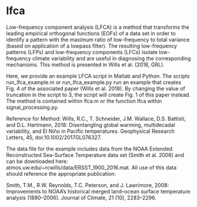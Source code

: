# lfca
Low-frequency component analysis (LFCA) is a method that transforms the leading empirical orthogonal functions (EOFs) 
of a data set in order to identify a pattern with the maximum ratio of low-frequency to total variance (based on 
application of a lowpass filter). The resulting low-frequency patterns (LFPs) and low-frequency components (LFCs) 
isolate low-frequency climate variability and are useful in diagnosing the corresponding mechanisms. This method is 
presented in Wills et al. (2018, GRL). 

Here, we provide an example LFCA script in Matlab and Python. The scripts run_lfca_example.m or run_lfca_example.py run an example that creates Fig. 4 of the associated paper (Wills et al. 2018). By changing the value of truncation in the script to 3, the script will create Fig. 1 of this paper instead. The method is contained within lfca.m or the function lfca within signal_processing.py. 

Reference for Method:
Wills, R.C., T. Schneider, J.M. Wallace, D.S. Battisti, and D.L. Hartmann, 2018: Disentangling global warming, multidecadal variability, and El Niño in Pacific temperatures. Geophysical Research Letters, 45, doi:10.1002/2017GL076327.

The data file for the example includes data from the NOAA Extended Reconstructed Sea-Surface 
Temperature data set (Smith et al. 2008) and can be downloaded here: atmos.uw.edu/~rcwills/data/ERSST_1900_2016.mat. All use of this data should reference the appropriate publication:

Smith, T.M., R.W. Reynolds, T.C. Peterson, and J. Lawrimore, 2008: Improvements to NOAA’s historical merged land–ocean surface temperature analysis (1880–2006). Journal of Climate, 21 (10), 2283–2296.
